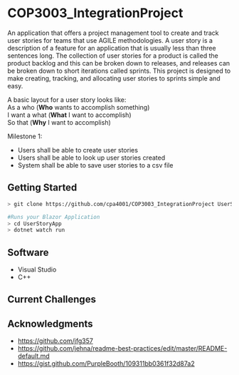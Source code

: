 # COP3003_IntegrationProject
An application that offers a project management tool to create and track user stories for teams that use AGILE methodologies. A user story is a description of a feature for an application that is usually less than three sentences long. The collection of user stories for a product is called the product backlog and this can be broken down to releases, and releases can be broken down to short iterations called sprints. This project is designed to make creating, tracking, and allocating user stories to sprints simple and easy.

A basic layout for a user story looks like: <br>
As a who      (**Who** wants to accomplish something) <br>
I want a what (**What** I want to accomplish)         <br>
So that       (**Why** I want to accomplish)          <br>
 

Milestone 1:
- Users shall be able to create user stories
- Users shall be able to look up user stories created
- System shall be able to save user stories to a csv file


## Getting Started
``` sh
> git clone https://github.com/cpa4001/COP3003_IntegrationProject UserStoryApp

#Runs your Blazor Application
> cd UserStoryApp
> dotnet watch run
```


## Software

- Visual Studio
- C++

## Current Challenges 

## Acknowledgments

* https://github.com/jfg357
* https://github.com/jehna/readme-best-practices/edit/master/README-default.md
* https://gist.github.com/PurpleBooth/109311bb0361f32d87a2
